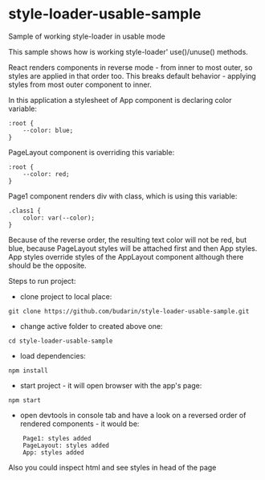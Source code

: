 # style-loader-usable-sample
Sample of working style-loader in usable mode

This sample shows how is working style-loader' use()/unuse() methods.

React renders components in reverse mode - from inner to most outer, so styles are applied in that order too.
This breaks default behavior - applying styles from most outer component to inner.

In this application a stylesheet of App component is declaring color variable: 

```
:root {
    --color: blue;
}
```

PageLayout component is overriding this variable:

```
:root {
    --color: red;
}
```

Page1 component renders div with class, which is using this variable:

```
.class1 {
    color: var(--color);
}
```

Because of the reverse order, the resulting text color will not be red, but blue, because PageLayout styles will be attached first and then App styles.
App styles override styles of the AppLayout component although there should be the opposite.

Steps to run project:
- clone project to local place:
```
git clone https://github.com/budarin/style-loader-usable-sample.git
```

- change active folder to created above one:
```
cd style-loader-usable-sample
```
- load dependencies:
```
npm install
``` 
- start project - it will open browser with the app's page:
```
npm start
```
- open devtools in console tab and have a look on a reversed order of rendered components - it would be:

```
    Page1: styles added
    PageLayout: styles added
    App: styles added
```


Also you could inspect html and see styles in head of the page